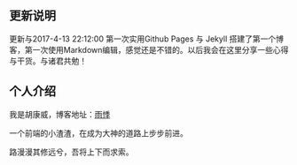 ## 更新说明


更新与2017-4-13 22:12:00
第一次实用Github Pages 与  Jekyll 搭建了第一个博客，第一次使用Markdown编辑，感觉还是不错的。以后我会在这里分享一些心得与干货。与诸君共勉！


## 个人介绍

我是胡康威，博客地址：[雨悸](https://hukangwei.github.io)

一个前端的小渣渣，在成为大神的道路上步步前进。

路漫漫其修远兮，吾将上下而求索。










